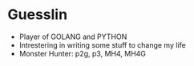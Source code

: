 Guesslin
========

* Player of GOLANG and PYTHON
* Intrestering in writing some stuff to change my life
* Monster Hunter: p2g, p3, MH4, MH4G
